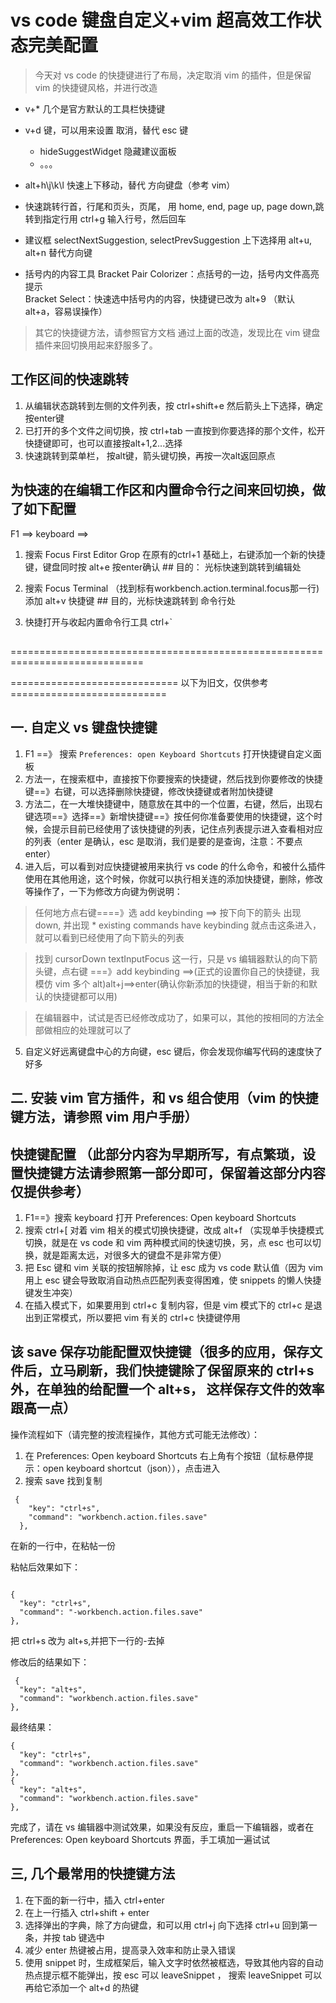# vs code 键盘自定义+vim 超高效工作状态完美配置

> 今天对 vs code 的快捷键进行了布局，决定取消 vim 的插件，但是保留 vim 的快捷键风格，并进行改造

- v+\* 几个是官方默认的工具栏快捷键
- v+d 键，可以用来设置 取消，替代 esc 键
  - hideSuggestWidget 隐藏建议面板
  - 。。。
- alt+h\j\k\l 快速上下移动，替代 方向键盘（参考 vim）
- 快速跳转行首，行尾和页头，页尾， 用 home, end, page up, page down,跳转到指定行用 ctrl+g 输入行号，然后回车
- 建议框 selectNextSuggestion, selectPrevSuggestion 上下选择用 alt+u, alt+n 替代方向键

- 括号内的内容工具
  Bracket Pair Colorizer：点括号的一边，括号内文件高亮提示\
  Bracket Select：快速选中括号内的内容，快捷键已改为 alt+9 （默认 alt+a，容易误操作）

> 其它的快捷键方法，请参照官方文档
> 通过上面的改造，发现比在 vim 键盘插件来回切换用起来舒服多了。

## 工作区间的快速跳转

1. 从编辑状态跳转到左侧的文件列表，按 ctrl+shift+e 然后箭头上下选择，确定按enter键
2. 已打开的多个文件之间切换，按 ctrl+tab 一直按到你要选择的那个文件，松开快捷键即可，也可以直接按alt+1,2...选择
3. 快速跳转到菜单栏， 按alt键，箭头键切换，再按一次alt返回原点

## 为快速的在编辑工作区和内置命令行之间来回切换，做了如下配置
F1 ==> keyboard ==> 
1. 搜索 Focus First Editor Grop 在原有的ctrl+1 基础上，右键添加一个新的快捷键，键盘同时按 alt+e 按enter确认  ## 目的： 光标快速到跳转到编辑处

2. 搜索 Focus Terminal （找到标有workbench.action.terminal.focus那一行) 添加 alt+v 快捷键  ## 目的，光标快速跳转到 命令行处
3. 快捷打开与收起内置命令行工具 ctrl+`



## 

=============================================================================

============================= 以下为旧文，仅供参考===========================

## 一. 自定义 vs 键盘快捷键

1. F1 ==》 搜索 `Preferences: open Keyboard Shortcuts` 打开快捷键自定义面板
2. 方法一，在搜索框中，直接按下你要搜索的快捷键，然后找到你要修改的快捷键==》右键，可以选择删除快捷键，修改快捷键或者附加快捷键
3. 方法二，在一大堆快捷键中，随意放在其中的一个位置，右键，然后，出现右键选项==》选择==》新增快捷键==》按任何你准备要使用的快捷键，这个时候，会提示目前已经使用了该快捷键的列表，记住点列表提示进入查看相对应的列表（enter 是确认，esc 是取消，我们是要的是查询，注意：不要点 enter）
4. 进入后，可以看到对应快捷键被用来执行 vs code 的什么命令，和被什么插件使用在其他用途，这个时候，你就可以执行相关连的添加快捷键，删除，修改等操作了，一下为修改方向键为例说明：

> 任何地方点右键====》选 add keybinding ==> 按下向下的箭头 出现 down, 并出现 \* existing commands have keybinding 就点击这条进入，就可以看到已经使用了向下箭头的列表

> 找到 cursorDown textInputFocus 这一行，只是 vs 编辑器默认的向下箭头键，点右键 ===》add keybinding ==>(正式的设置你自己的快捷键，我模仿 vim 多个 alt)alt+j==>enter(确认你新添加的快捷键，相当于新的和默认的快捷键都可以用)

> 在编辑器中，试试是否已经修改成功了，如果可以，其他的按相同的方法全部做相应的处理就可以了

5. 自定义好远离键盘中心的方向键，esc 键后，你会发现你编写代码的速度快了好多

## 二. 安装 vim 官方插件，和 vs 组合使用（vim 的快捷键方法，请参照 vim 用户手册）

## 快捷键配置 （此部分内容为早期所写，有点繁琐，设置快捷键方法请参照第一部分即可，保留着这部分内容仅提供参考）

1. F1==》搜索 keyboard 打开 Preferences: Open keyboard Shortcuts
2. 搜索 ctrl+[ 对着 vim 相关的模式切换快捷键，改成 alt+f （实现单手快捷模式切换，就是在 vs code 和 vim 两种模式间的快速切换，另，点 esc 也可以切换，就是距离太远，对很多大的键盘不是非常方便）
3. 把 Esc 键和 vim 关联的按钮解除掉，让 esc 成为 vs code 默认值（因为 vim 用上 esc 键会导致取消自动热点匹配列表变得困难，使 snippets 的懒人快捷键发生冲突）
4. 在插入模式下，如果要用到 ctrl+c 复制内容，但是 vim 模式下的 ctrl+c 是退出到正常模式，所以要把 vim 有关的 ctrl+c 快捷键停用

## 该 save 保存功能配置双快捷键（很多的应用，保存文件后，立马刷新，我们快捷键除了保留原来的 ctrl+s 外，在单独的给配置一个 alt+s， 这样保存文件的效率跟高一点）

操作流程如下（请完整的按流程操作，其他方式可能无法修改）：

1. 在 Preferences: Open keyboard Shortcuts 右上角有个按钮（鼠标悬停提示：open keyboard shortcut（json）），点击进入
2. 搜索 save 找到复制

```
 {
    "key": "ctrl+s",
    "command": "workbench.action.files.save"
  },
```

在新的一行中，在粘帖一份

粘帖后效果如下：

```

{
  "key": "ctrl+s",
  "command": "-workbench.action.files.save"
},
```

把 ctrl+s 改为 alt+s,并把下一行的-去掉

修改后的结果如下：

```
 {
  "key": "alt+s",
  "command": "workbench.action.files.save"
},
```

最终结果：

```
{
  "key": "ctrl+s",
  "command": "workbench.action.files.save"
},
{
  "key": "alt+s",
  "command": "workbench.action.files.save"
},

```

完成了，请在 vs 编辑器中测试效果，如果没有反应，重启一下编辑器，或者在 Preferences: Open keyboard Shortcuts 界面，手工填加一遍试试

## 三, 几个最常用的快捷键方法

1.  在下面的新一行中，插入 ctrl+enter
2.  在上一行插入 ctrl+shift + enter
3.  选择弹出的字典，除了方向键盘，和可以用 ctrl+j 向下选择 ctrl+u 回到第一条，并按 tab 键选中
4.  减少 enter 热键被占用，提高录入效率和防止录入错误
5.  使用 snippet 时，生成框架后，输入文字时依然被框选，导致其他内容的自动热点提示框不能弹出，按 esc 可以 leaveSnippet ， 搜索 leaveSnippet 可以再给它添加一个 alt+d 的热键

